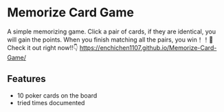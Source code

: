 # Memorize Card Game

A simple memorizing game. Click a pair of cards, if they are identical, you will gain the points. When you finish matching all the pairs, you win！！🎉
Check it out right now!!👇
https://enchichen1107.github.io/Memorize-Card-Game/

## Features

- 10 poker cards on the board
- tried times documented
